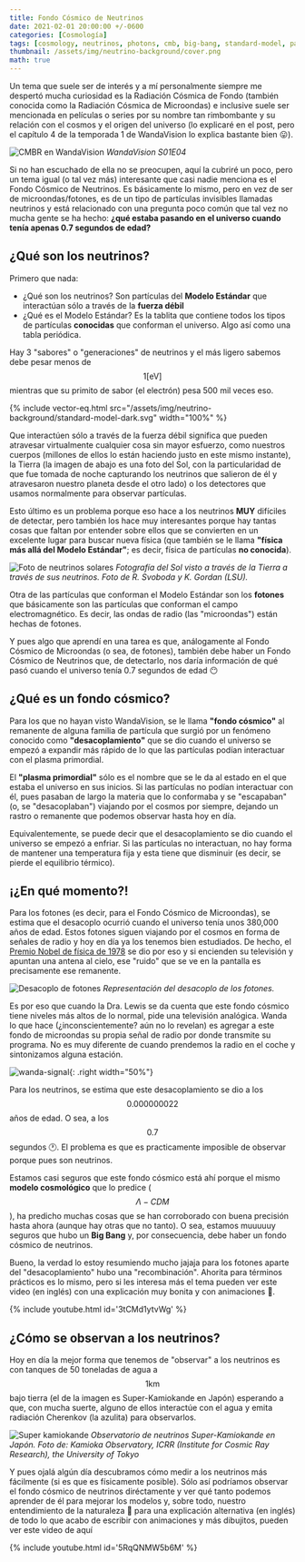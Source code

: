 ```yaml
---
title: Fondo Cósmico de Neutrinos
date: 2021-02-01 20:00:00 +/-0600
categories: [Cosmología]
tags: [cosmology, neutrinos, photons, cmb, big-bang, standard-model, particle-physics]
thumbnail: /assets/img/neutrino-background/cover.png
math: true
---
```


Un tema que suele ser de interés y a mí personalmente siempre me despertó mucha curiosidad es la Radiación Cósmica de Fondo (también conocida como la Radiación Cósmica de Microondas) e inclusive suele ser mencionada en películas o series por su nombre tan rimbombante y su relación con el cosmos y el origen del universo (lo explicaré en el post, pero el capítulo 4 de la temporada 1 de WandaVision lo explica bastante bien 😛).

![CMBR en WandaVision](/assets/img/neutrino-background/wandavision.png)
_WandaVision S01E04_

Si no han escuchado de ella no se preocupen, aquí la cubriré un poco, pero un tema igual (o tal vez más) interesante que casi nadie menciona es el Fondo Cósmico de Neutrinos. Es básicamente lo mismo, pero en vez de ser de microondas/fotones, es de un tipo de partículas invisibles llamadas neutrinos y está relacionado con una pregunta poco común que tal vez no mucha gente se ha hecho: **¿qué estaba pasando en el universo cuando tenía apenas 0.7 segundos de edad?**

## ¿Qué son los neutrinos?

Primero que nada:

* ¿Qué son los neutrinos? Son partículas del **Modelo Estándar** que interactúan sólo a través de la **fuerza débil**
* ¿Qué es el Modelo Estándar? Es la tablita que contiene todos los tipos de partículas **conocidas** que conforman el universo. Algo así como una tabla periódica.

Hay 3 "sabores" o "generaciones" de neutrinos y el más ligero sabemos debe pesar menos de $$1 \text{[eV]}$$ mientras que su primito de sabor (el electrón) pesa 500 mil veces eso.

{% include vector-eq.html src="/assets/img/neutrino-background/standard-model-dark.svg" width="100%" %}

Que interactúen sólo a través de la fuerza débil significa que pueden atravesar virtualmente cualquier cosa sin mayor esfuerzo, como nuestros cuerpos (millones de ellos lo están haciendo justo en este mismo instante), la Tierra (la imagen de abajo es una foto del Sol, con la particularidad de que fue tomada de noche capturando los neutrinos que salieron de él y atravesaron nuestro planeta desde el otro lado) o los detectores que usamos normalmente para observar partículas.

Esto último es un problema porque eso hace a los neutrinos **MUY** difíciles de detectar, pero también los hace muy interesantes porque hay tantas cosas que faltan por entender sobre ellos que se convierten en un excelente lugar para buscar nueva física (que también se le llama **"física más allá del Modelo Estándar"**; es decir, física de partículas **no conocida**).

![Foto de neutrinos solares](/assets/img/neutrino-background/neutrinos-photo-sun.jpg)
_Fotografía del Sol visto a través de la Tierra a través de sus neutrinos. Foto de R. Svoboda y K. Gordan (LSU)._

Otra de las partículas que conforman el Modelo Estándar son los **fotones** que básicamente son las partículas que conforman el campo electromagnético. Es decir, las ondas de radio (las "microondas") están hechas de fotones.

Y pues algo que aprendí en una tarea es que, análogamente al Fondo Cósmico de Microondas (o sea, de fotones), también debe haber un Fondo Cósmico de Neutrinos que, de detectarlo, nos daría información de qué pasó cuando el universo tenía 0.7 segundos de edad 😶

## ¿Qué es un fondo cósmico?

Para los que no hayan visto WandaVision, se le llama **"fondo cósmico"** al remanente de alguna familia de partícula que surgió por un fenómeno conocido como **"desacoplamiento"** que se dio cuando el universo se empezó a expandir más rápido de lo que las partículas podían interactuar con el plasma primordial.

El **"plasma primordial"** sólo es el nombre que se le da al estado en el que estaba el universo en sus inicios. Si las partículas no podían interactuar con él, pues pasaban de largo la materia que lo conformaba y se "escapaban" (o, se "desacoplaban") viajando por el cosmos por siempre, dejando un rastro o remanente que podemos observar hasta hoy en día.

Equivalentemente, se puede decir que el desacoplamiento se dio cuando el universo se empezó a enfriar. Si las partículas no interactuan, no hay forma de mantener una temperatura fija y esta tiene que disminuir (es decir, se pierde el equilibrio térmico).

## ¡¿En qué momento?!

Para los fotones (es decir, para el Fondo Cósmico de Microondas), se estima que el desacoplo ocurrió cuando el universo tenía unos 380,000 años de edad. Estos fotones siguen viajando por el cosmos en forma de señales de radio y hoy en día ya los tenemos bien estudiados. De hecho, el [Premio Nobel de física de 1978](https://www.nobelprize.org/prizes/physics/1978/summary/) se dio por eso y si encienden su televisión y apuntan una antena al cielo, ese "ruido" que se ve en la pantalla es precisamente ese remanente.

![Desacoplo de fotones](/assets/img/neutrino-background/photon-decoupling.jpeg)
_Representación del desacoplo de los fotones._

Es por eso que cuando la Dra. Lewis se da cuenta que este fondo cósmico tiene niveles más altos de lo normal, pide una televisión analógica. Wanda lo que hace (¿inconscientemente? aún no lo revelan) es agregar a este fondo de microondas su propia señal de radio por donde transmite su programa. No es muy diferente de cuando prendemos la radio en el coche y sintonizamos alguna estación.

![wanda-signal](/assets/img/neutrino-background/cover.png){: .right width="50%"}

Para los neutrinos, se estima que este desacoplamiento se dio a los $$0.000000022$$ años de edad. O sea, a los $$0.7$$ segundos :clock1:. El problema es que es practicamente imposible de observar porque pues son neutrinos.

Estamos casi seguros que este fondo cósmico está ahí porque el mismo **modelo cosmológico** que lo predice ($$\Lambda - CDM$$), ha predicho muchas cosas que se han corroborado con buena precisión hasta ahora (aunque hay otras que no tanto). O sea, estamos muuuuuy seguros que hubo un **Big Bang** y, por consecuencia, debe haber un fondo cósmico de neutrinos.

Bueno, la verdad lo estoy resumiendo mucho jajaja para los fotones aparte del "desacoplamiento" hubo una "recombinación". Ahorita para términos prácticos es lo mismo, pero si les interesa más el tema pueden ver este video (en inglés) con una explicación muy bonita y con animaciones 🙂.

{% include youtube.html id='3tCMd1ytvWg' %}

## ¿Cómo se observan a los neutrinos?

Hoy en día la mejor forma que tenemos de "observar" a los neutrinos es con tanques de 50 toneladas de agua a $$1 \text{km}$$ bajo tierra (el de la imagen es Super-Kamiokande en Japón) esperando a que, con mucha suerte, alguno de ellos interactúe con el agua y emita radiación Cherenkov (la azulita) para observarlos.

![Super kamiokande](/assets/img/neutrino-background/super-kamiokande.jpg)
_Observatorio de neutrinos Super-Kamiokande en Japón. Foto de: Kamioka Observatory, ICRR (Institute for Cosmic Ray Research), the University of Tokyo_

Y pues ojalá algún día descubramos cómo medir a los neutrinos más fácilmente (si es que es físicamente posible). Sólo así podríamos observar el fondo cósmico de neutrinos diréctamente y ver qué tanto podemos aprender de él para mejorar los modelos y, sobre todo, nuestro entendimiento de la naturaleza 🙂 para una explicación alternativa (en inglés) de todo lo que acabo de escribir con animaciones y más dibujitos, pueden ver este video de aquí

{% include youtube.html id='5RqQNMW5b6M' %}